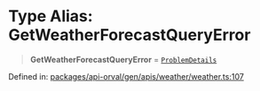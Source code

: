 # Type Alias: GetWeatherForecastQueryError

> **GetWeatherForecastQueryError** = [`ProblemDetails`](../interfaces/ProblemDetails.md)

Defined in: [packages/api-orval/gen/apis/weather/weather.ts:107](https://github.com/the-inconvenience-store/mono-example/blob/d567288f2dff3ffa4a2fdf7eb46acac0b7cd0929/packages/api-orval/gen/apis/weather/weather.ts#L107)

